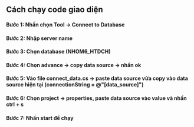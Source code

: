 ## Cách chạy code giao diện 
#### Bước 1: Nhấn chọn Tool -> Connect to Database 
#### Bước 2: Nhập server name
#### Bước 3: Chọn database (NHOM6_HTDCH)
#### Bước 4: Chọn advance -> copy data source -> nhấn ok
#### Bước 5: Vào file connect_data.cs -> paste data source vừa copy vào data source hiện tại (connectionString = @"[data_source]")
#### Bước 6: Chọn project -> properties, paste data source vào value và nhấn ctrl + s
#### Bước 7: Nhấn start để chạy
